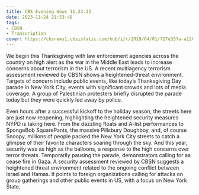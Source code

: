 ```yaml
---
title: CBS Evening News 11.23.23
date: 2023-11-24 21:53:48
tags:
- CBSN
- Transcription
cover: https://cbsnews1.cbsistatic.com/hub/i/r/2019/04/01/727e357a-a126-4138-a2c5-4d3222669d57/thumbnail/640x360/3ff2761028dc5c65cc4f07acd54bcd5c/cbsn2-logo-1920x1080.jpg
---
```

We begin this Thanksgiving with law enforcement agencies across the country on high alert as the war in the Middle East leads to increase concerns about terrorism in the US. A recent multiagency terrorism assessment reviewed by CBSN shows a heightened-threat environment. Targets of concern include public events, like today’s Thanksgiving Day parade in New York City, events with significant crowds and lots of media coverage. A group of Palestinian protesters briefly disrupted the parade today but they were quickly led away by police. 

Even hours after a successful kickoff to the holiday season, the streets here are just now reopening, highlighting the heightened security measures NYPD is taking here. From the dazzling floats and A-list performances to SpongeBob SquarePants, the massive Pillsbury Doughboy, and, of course Snoopy, millions of people packed the New York City streets to catch a glimpse of their favorite characters soaring through the sky. And this year, security was as high as the balloons, a response to the high concerns over terror threats. Temporarily pausing the parade, demonstrators calling for aa cease fire in Gaza. A security assessment reviewed by CBSN suggests a heightened threat environment related to the ongoing conflict between Israel and Hamas. It points to foreign organizations calling for attacks on group gatherings and other public events in US, with a focus on New York State. 
